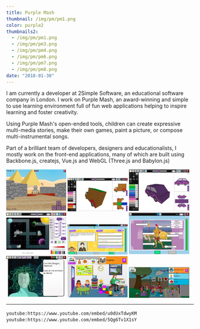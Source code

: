 ```yaml
---
title: Purple Mash
thumbnail: /img/pm/pm1.png
color: purple2
thumbnails2:
  - /img/pm/pm1.png
  - /img/pm/pm3.png
  - /img/pm/pm4.png
  - /img/pm/pm6.png
  - /img/pm/pm7.png
  - /img/pm/pm8.png
date: "2018-01-30"
---
```


I am currently a developer at 2Simple Software, an educational software company in London. I work on Purple Mash, an award-winning and simple to use learning environment full of fun web applications helping to inspire learning and foster creativity.

Using Purple Mash's open-ended tools, children can create expressive multi-media stories, make their own games, paint a picture, or compose multi-instrumental songs.

Part of a brilliant team of developers, designers and educationalists, I mostly work on the front-end applications, many of which are built using Backbone.js, createjs, Vue.js and WebGL (Three.js and Babylon.js)

<a target="_blank" href="/img/pm/pm1.png"><img src="/img/pm/pm1.png" style="width: 32%;"/></a>
<a target="_blank" href="/img/pm/pm2.png"><img src="/img/pm/pm2.png" style="width: 32%;"/></a>
<a target="_blank" href="/img/pm/pm3.png"><img src="/img/pm/pm3.png" style="width: 32%;"/></a>
<br/>
<a target="_blank" href="/img/pm/p4.png"><img src="/img/pm/pm4.png" style="width: 32%;"/></a>
<a target="_blank" href="/img/pm/pm5.png"><img src="/img/pm/pm5.png" style="width: 32%;"/></a>
<a target="_blank" href="/img/pm/pm6.png"><img src="/img/pm/pm6.png" style="width: 32%;"/></a>
<br/>
<a target="_blank" href="/img/pm/pm7.png"><img src="/img/pm/pm7.png" style="width: 32%;"/></a>
<a target="_blank" href="/img/logo/pm8.png"><img src="/img/pm/pm8.png" style="width: 32%;"/></a>
<a target="_blank" href="/img/pm/pm9.png"><img src="/img/pm/pm9.png" style="width: 32%;"/></a>


<hr/>


`youtube:https://www.youtube.com/embed/u0dUxTdwyKM`
`youtube:https://www.youtube.com/embed/5Qg6Tv1X1sY`
